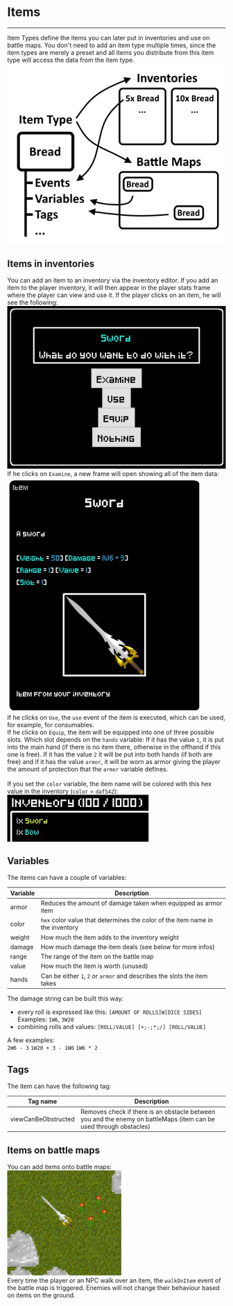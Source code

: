 # Items
___

Item Types define the items you can later put in inventories and use on battle maps. You don't need to add an item type multiple times, since the item types are merely a preset and all items you distribute from this item type will access the data from the item type.  
![itemtypesAccess](../img/itemtypesAccess.png)  

## Items in inventories
You can add an item to an inventory via the inventory editor. If you add an item to the player inventory, it will then appear in the player stats frame where the player can view and use it. If the player clicks on an item, he will see the following:  
![playerStatsUseItem](../img/playerStatsUseItem.png)  
If he clicks on `Examine`, a new frame will open showing all of the item data:  
![objectFrameSword](../img/objectFrameSword.png)  
If he clicks on `Use`, the `use` event of the item is executed, which can be used, for example, for consumables.  
If he clicks on `Equip`, the item will be equipped into one of three possible slots. Which slot depends on the `hands` variable: If it has the value `1`, it is put into the main hand (if there is no item there, otherwise in the offhand if this one is free). If it has the value `2` it will be put into both hands (if both are free) and if it has the value `armor`, it will be worn as armor giving the player the amount of protection that the `armor` variable defines.  
‏‏‎ ‎  
If you set the `color` variable, the item name will be colored with this hex value in the inventory (`color` = `daf542`):  
![inventoryColoredItem](../img/inventoryColoredItem.png)  

## Variables
The items can have a couple of variables:

Variable       | Description                                                                   |
---------------|-------------------------------------------------------------------------------|
armor          | Reduces the amount of damage taken when equipped as armor item                |
color          | `hex` color value that determines the color of the item name in the inventory |
weight         | How much the item adds to the inventory weight                                |
damage         | How much damage the item deals (see below for more infos)                     |
range          | The range of the item on the battle map                                       |
value          | How much the item is worth (unused)                                           |
hands          | Can be either `1`, `2` or `armor` and describes the slots the item takes      |

The damage string can be built this way:  

 * every roll is expressed like this: `[AMOUNT OF ROLLS]W[DICE SIDES]`  
   Examples: `1W6`, `3W20`
 * combining rolls and values: `[ROLL/VALUE] [+;-;*;/] [ROLL/VALUE]`

A few examples:  
`2W6 - 3` `1W20 + 3 - 1W6` `1W6 * 2`

## Tags
The item can have the following tag:

Tag name            | Description                                                                                                        |
--------------------|--------------------------------------------------------------------------------------------------------------------|
viewCanBeObstructed | Removes check if there is an obstacle between you and the enemy on battleMaps (item can be used through obstacles) |

## Items on battle maps
You can add items onto battle maps:  
![battleMapWithItemSword](../img/battleMapWithItemSword.png)  
Every time the player or an NPC walk over an item, the `walkOnItem` event of the battle map is triggered. Enemies will not change their behaviour based on items on the ground.
‏‏‎ ‎  

